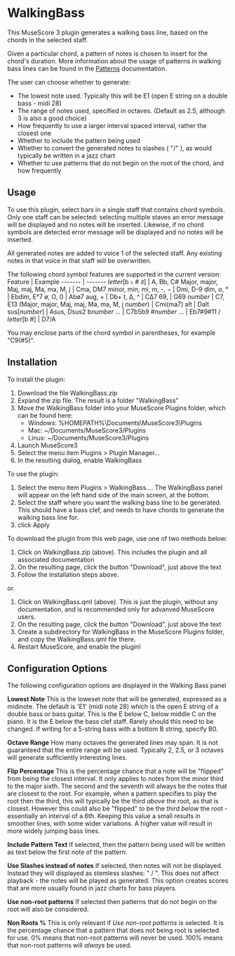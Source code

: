 WalkingBass
===========
This MuseScore 3 plugin generates a walking bass line, based on the chords in the selected staff.

Given a particular chord, a pattern of notes is chosen to insert for the chord's duration.  More information about the usage of patterns in walking bass lines can be found in the [Patterns](https://github.com/philxan/WalkingBass/edit/main/Patterns.md) documentation.

The user can choose whether to generate:
* The lowest note used. Typically this will be E1 (open E string on a double bass - midi 28) 
* The range of notes used, specified in octaves. (Default as 2.5, although 3 is also a good choice)
* How frequently to use a larger interval spaced interval, rather the closest one
* Whether to include the pattern being used
* Whether to convert the generated notes to slashes ( "/" ), as would typically be written in a jazz chart
* Whether to use patterns that do not begin on the root of the chord, and how frequently

Usage
-----
To use this plugin, select bars in a single staff that contains chord symbols. Only one staff can be selected: selecting multiple staves an error message will be displayed and no notes will be inserted. Likewise, if no chord symbols are detected error message will be displayed and no notes will be inserted. 

All generated notes are added to voice 1 of the selected staff. Any existing notes in that voice in that staff will be overwritten.

The following chord symbol features are supported in the current version:
Feature | Example
------- | -------
*letter*[b ♭ # ♯] | A, Bb, C#
Major, major, Maj, maj, Ma, ma, M, j | Cma, DM7
minor, min, mi, m, -, − | Dmi, D-9
dim, o, ° | Ebdim, E°7
ø, O, 0 | Abø7
aug, + | Db+
t, ∆, ^ | C∆7
69, | G69
*number* | C7, E13
(Major, major, Maj, maj, Ma, ma, M, j *number*) | Cmi(ma7)
alt | Dalt
sus[*number*] | Asus, Dsus2
b*number* ... | C7b5b9
#*number* ... | Eb7#9#11
/ *letter*[b #] | D7/A

You may enclose parts of the chord symbol in parentheses, for example "C9(#5)".

Installation
-------------
To install the plugin:
1. Download the file WalkingBass.zip
1. Expand the zip file. The result is a folder "WalkingBass"
1. Move the WalkingBass folder into your MuseScore Plugins folder, which can be found here:
   * Windows: %HOMEPATH%\Documents\MuseScore3\Plugins
   * Mac: ~/Documents/MuseScore3/Plugins
   * Linux: ~/Documents/MuseScore3/Plugins
1. Launch MuseScore3
1. Select the menu item Plugins > Plugin Manager...
1. In the resulting dialog, enable WalkingBass
   
To use the plugin:
1. Select the menu item Plugins > WalkingBass…. The WalkingBass panel will appear on the left hand side of the main screen, at the bottom. 
1. Select the staff where you want the walking bass line to be generated.  This should have a bass clef, and needs to have chords to generate the walking bass line for. 
1. click Apply

To download the plugin from this web page, use one of two methods below:
1. Click on WalkingBass.zip (above). This includes the plugin and all associated documentation
1. On the resulting page, click the button "Download", just above the text
1. Follow the installation steps above. 

or. 
1. Click on WalkingBass.qml (above). This is just the plugin, without any documentation, and is recommended only for advanved MuseScore users.
1. On the resulting page, click the button "Download", just above the text
1. Create a subdirectory for WalkingBass in the MuseScore Plugins folder, and copy the WalkingBass.qml file there. 
1. Restart MuseScore, and enable the pluginl

Configuration Options
---------------------
The following configuration options are displayed in the Walking Bass panel

**Lowest Note**
This is the loweset note that will be generated, expressed as a midinote. The default is 'E1' (midi note 28) which is the open E string of a double bass or bass guitar. This is the E below C, below middle C on the piano. It is the E below the bass clef staff. Rarely should this need to be changed. If writing for a 5-string bass with a bottom B string, specify B0. 

**Octave Range**
How many octaves the generated lines may span. It is not guaranteed that the entire range will be used. Typically 2, 2.5, or 3 octaves will generate sufficiently interesting lines. 

**Flip Percentage**
This is the percentage chance that a note will be "flipped" from being the closest interval. It only applies to notes from the minor third to the major sixth. The second and the seventh will always be the notes that are closest to the root. 
For example, when a pattern specifies to play the root then the third, this will typically be the third _above_ the root, as that is closest.  However this could also be "flipped" to be the third _below_ the root - essentially an interval of a 6th. Keeping this value a small results in smoother lines, with some wider variations. A higher value will result in more widely jumping bass lines. 

**Include Pattern Text**
If selected, then the pattern being used will be written as text below the first note of the pattern. 

**Use Slashes instead of notes**
If selected, then notes will not be displayed. Instead they will displayed as stemless slashes: " / ".  This does not affect playback - the notes will be played as generated. This option creates scores that are more usually found in jazz charts for bass players. 

**Use non-root patterns**
If selected then patterns that do not begin on the root will also be considered. 

**Non Roots %**
This is only relevant if _Use non-root patterns_ is selected.  It is the percentage chance that a pattern that does not being root is selected for use. 0% means that non-root patterns will never be used. 100% means that non-root patterns will _always_ be used. 


